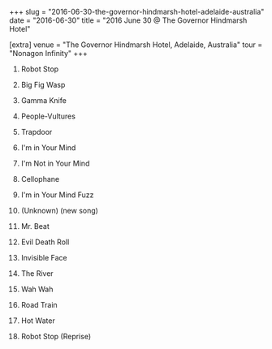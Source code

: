 +++
slug = "2016-06-30-the-governor-hindmarsh-hotel-adelaide-australia"
date = "2016-06-30"
title = "2016 June 30 @ The Governor Hindmarsh Hotel"

[extra]
venue = "The Governor Hindmarsh Hotel, Adelaide, Australia"
tour = "Nonagon Infinity"
+++


 1. Robot Stop

 2. Big Fig Wasp

 3. Gamma Knife

 4. People-Vultures

 5. Trapdoor

 6. I'm in Your Mind

 7. I'm Not in Your Mind

 8. Cellophane

 9. I'm in Your Mind Fuzz

10. (Unknown)
    (new song)
11. Mr. Beat

12. Evil Death Roll

13. Invisible Face

14. The River

15. Wah Wah

16. Road Train

17. Hot Water

18. Robot Stop
    (Reprise)


